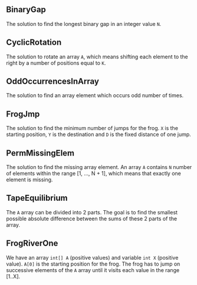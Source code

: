 ## BinaryGap

The solution to find the longest binary gap in an integer value `N`.

## CyclicRotation

The solution to rotate an array `A`, which means shifting each element to the right by a number of positions equal
to `K`.

## OddOccurrencesInArray

The solution to find an array element which occurs odd number of times.

## FrogJmp

The solution to find the minimum number of jumps for the frog. `X` is the starting position, `Y` is the destination
and `D` is the fixed distance of one jump.

## PermMissingElem

The solution to find the missing array element. An array `A` contains `N` number of elements within the range
[1, ..., N + 1], which means that exactly one element is missing.

## TapeEquilibrium

The `A` array can be divided into 2 parts. The goal is to find the smallest possible absolute difference between the
sums of these 2 parts of the array.

## FrogRiverOne

We have an array `int[] A` (positive values) and variable `int X` (positive value). `A[0]` is the starting position
for the frog. The frog has to jump on successive elements of the `A` array until it visits each value in the
range [1..X].